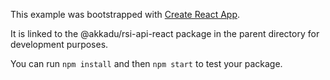 This example was bootstrapped with [Create React App](https://github.com/facebook/create-react-app).

It is linked to the @akkadu/rsi-api-react package in the parent directory for development purposes.

You can run `npm install` and then `npm start` to test your package.
